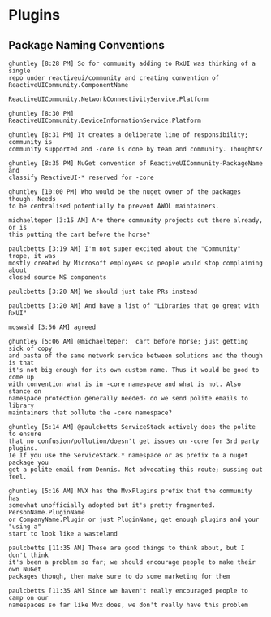 # Plugins

## Package Naming Conventions

    ghuntley [8:28 PM] So for community adding to RxUI was thinking of a single
    repo under reactiveui/community and creating convention of
    ReactiveUICommunity.ComponentName

    ReactiveUICommunity.NetworkConnectivityService.Platform

    ghuntley [8:30 PM] ReactiveUICommunity.DeviceInformationService.Platform

    ghuntley [8:31 PM] It creates a deliberate line of responsibility; community is
    community supported and -core is done by team and community. Thoughts?

    ghuntley [8:35 PM] NuGet convention of ReactiveUICommunity-PackageName and
    classify ReactiveUI-* reserved for -core

    ghuntley [10:00 PM] Who would be the nuget owner of the packages though. Needs
    to be centralised potentially to prevent AWOL maintainers.

    michaelteper [3:15 AM] Are there community projects out there already, or is
    this putting the cart before the horse?

    paulcbetts [3:19 AM] I'm not super excited about the "Community" trope, it was
    mostly created by Microsoft employees so people would stop complaining about
    closed source MS components

    paulcbetts [3:20 AM] We should just take PRs instead

    paulcbetts [3:20 AM] And have a list of "Libraries that go great with RxUI"

    moswald [3:56 AM] agreed

    ghuntley [5:06 AM] @michaelteper:  cart before horse; just getting sick of copy
    and pasta of the same network service between solutions and the though is that
    it's not big enough for its own custom name. Thus it would be good to come up
    with convention what is in -core namespace and what is not. Also stance on
    namespace protection generally needed- do we send polite emails to library
    maintainers that pollute the -core namespace?

    ghuntley [5:14 AM] @paulcbetts ServiceStack actively does the polite to ensure
    that no confusion/pollution/doesn't get issues on -core for 3rd party plugins.
    Ie If you use the ServiceStack.* namespace or as prefix to a nuget package you
    get a polite email from Dennis. Not advocating this route; sussing out feel.

    ghuntley [5:16 AM] MVX has the MvxPlugins prefix that the community has
    somewhat unofficially adopted but it's pretty fragmented. PersonName.PluginName
    or CompanyName.Plugin or just PluginName; get enough plugins and your "using a"
    start to look like a wasteland

    paulcbetts [11:35 AM] These are good things to think about, but I don't think
    it's been a problem so far; we should encourage people to make their own NuGet
    packages though, then make sure to do some marketing for them

    paulcbetts [11:35 AM] Since we haven't really encouraged people to camp on our
    namespaces so far like Mvx does, we don't really have this problem
